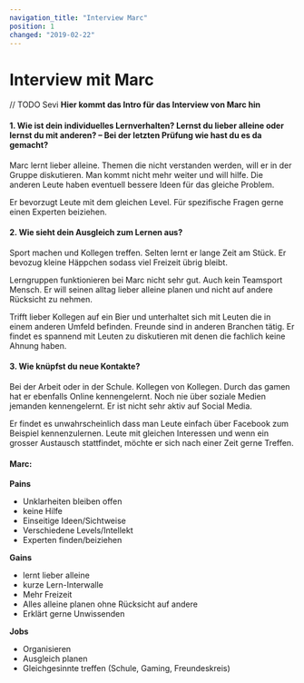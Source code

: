```yaml
---
navigation_title: "Interview Marc"
position: 1
changed: "2019-02-22"
---
```


# Interview mit Marc
// TODO Sevi
**Hier kommt das Intro für das Interview von Marc hin**


#### 1. Wie ist dein individuelles Lernverhalten? Lernst du lieber alleine oder lernst du mit anderen? – Bei der letzten Prüfung wie hast du es da gemacht?

Marc lernt lieber alleine.
Themen die nicht verstanden werden, will er in der Gruppe diskutieren. Man kommt nicht mehr weiter und will hilfe. Die anderen Leute haben eventuell bessere Ideen für das gleiche Problem. 

Er bevorzugt Leute mit dem gleichen Level. 
Für spezifische Fragen gerne einen Experten beiziehen.


#### 2. Wie sieht dein Ausgleich zum Lernen aus?
Sport machen und Kollegen treffen. Selten lernt er lange Zeit am Stück. Er bevozug kleine Häppchen sodass viel Freizeit übrig bleibt. 

Lerngruppen funktionieren bei Marc nicht sehr gut. Auch kein Teamsport Mensch. Er will seinen alltag lieber alleine planen und nicht auf andere Rücksicht zu nehmen. 

Trifft lieber Kollegen auf ein Bier und unterhaltet sich mit Leuten die in einem anderen Umfeld befinden. Freunde sind in anderen Branchen tätig. Er findet es spannend mit Leuten zu diskutieren mit denen die fachlich keine Ahnung haben.


#### 3. Wie knüpfst du neue Kontakte?
Bei der Arbeit oder in der Schule. 
Kollegen von Kollegen. Durch das gamen hat er ebenfalls Online kennengelernt. Noch nie über soziale Medien jemanden kennengelernt. Er ist nicht sehr aktiv auf Social Media.

Er findet es unwahrscheinlich dass man Leute einfach über Facebook zum Beispiel kennenzulernen. Leute mit gleichen Interessen und wenn ein grosser Austausch stattfindet, möchte er sich nach einer Zeit gerne Treffen.


#### Marc:
**Pains**
*    Unklarheiten bleiben offen
*    keine Hilfe
*    Einseitige Ideen/Sichtweise
*    Verschiedene Levels/Intellekt
*    Experten finden/beiziehen

**Gains**
*    lernt lieber alleine
*    kurze Lern-Interwalle
*    Mehr Freizeit
*    Alles alleine planen ohne Rücksicht auf andere
*    Erklärt gerne Unwissenden 

**Jobs**
*    Organisieren
*    Ausgleich planen
*    Gleichgesinnte treffen (Schule, Gaming, Freundeskreis)
